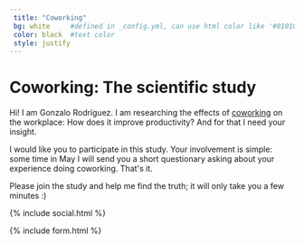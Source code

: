 ```yaml
---
 title: "Coworking"
 bg: white     #defined in _config.yml, can use html color like '#010101'
 color: black  #text color
 style: justify
---
```


# Coworking: The scientific study

Hi! I am Gonzalo Rodríguez. I am researching the effects of <a href="http://en.wikipedia.org/wiki/Coworking">coworking</a> on the workplace: How does it improve productivity? And for that I need your insight.

I would like you to participate in this study. Your involvement is simple: some time in May I will send you a short questionary asking about your experience doing coworking. That's it.

Please join the study and help me find the truth; it will only take you a few minutes :)

{% include social.html %}

{% include form.html %}